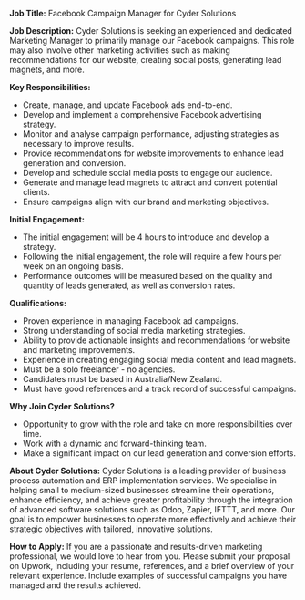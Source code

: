 **Job Title:** Facebook Campaign Manager for Cyder Solutions

**Job Description:**
Cyder Solutions is seeking an experienced and dedicated Marketing Manager to primarily manage our Facebook campaigns. This role may also involve other marketing activities such as making recommendations for our website, creating social posts, generating lead magnets, and more.

**Key Responsibilities:**
- Create, manage, and update Facebook ads end-to-end.
- Develop and implement a comprehensive Facebook advertising strategy.
- Monitor and analyse campaign performance, adjusting strategies as necessary to improve results.
- Provide recommendations for website improvements to enhance lead generation and conversion.
- Develop and schedule social media posts to engage our audience.
- Generate and manage lead magnets to attract and convert potential clients.
- Ensure campaigns align with our brand and marketing objectives.

**Initial Engagement:**
- The initial engagement will be 4 hours to introduce and develop a strategy.
- Following the initial engagement, the role will require a few hours per week on an ongoing basis.
- Performance outcomes will be measured based on the quality and quantity of leads generated, as well as conversion rates.

**Qualifications:**
- Proven experience in managing Facebook ad campaigns.
- Strong understanding of social media marketing strategies.
- Ability to provide actionable insights and recommendations for website and marketing improvements.
- Experience in creating engaging social media content and lead magnets.
- Must be a solo freelancer - no agencies.
- Candidates must be based in Australia/New Zealand.
- Must have good references and a track record of successful campaigns.

**Why Join Cyder Solutions?**
- Opportunity to grow with the role and take on more responsibilities over time.
- Work with a dynamic and forward-thinking team.
- Make a significant impact on our lead generation and conversion efforts.

**About Cyder Solutions:**
Cyder Solutions is a leading provider of business process automation and ERP implementation services. We specialise in helping small to medium-sized businesses streamline their operations, enhance efficiency, and achieve greater profitability through the integration of advanced software solutions such as Odoo, Zapier, IFTTT, and more. Our goal is to empower businesses to operate more effectively and achieve their strategic objectives with tailored, innovative solutions.

**How to Apply:**
If you are a passionate and results-driven marketing professional, we would love to hear from you. Please submit your proposal on Upwork, including your resume, references, and a brief overview of your relevant experience. Include examples of successful campaigns you have managed and the results achieved.
